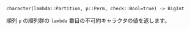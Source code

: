 ```
character(lambda::Partition, p::Perm, check::Bool=true) -> BigInt
```

順列 `p` の順列群の `lambda` 番目の不可約キャラクタの値を返します。
